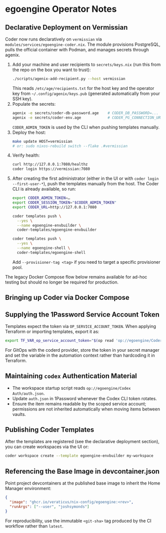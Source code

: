 # egoengine Operator Notes

## Declarative Deployment on Vermissian

Coder now runs declaratively on `vermissian` via `modules/services/egoengine-coder.nix`. The module provisions PostgreSQL, pulls the official container with Podman, and manages secrets through agenix.

1. Add your machine and user recipients to `secrets/keys.nix` (run this from the repo on the box you want to trust):
   ```sh
   ./scripts/agenix-add-recipient.py --host vermissian
   ```
   This reads `/etc/age/recipients.txt` for the host key and the operator key from `~/.config/agenix/keys.pub` (generated automatically from your SSH key).
2. Populate the secrets:
   ```sh
   agenix -e secrets/coder-db-password.age    # CODER_DB_PASSWORD=...
   agenix -e secrets/coder-env.age            # CODER_PG_CONNECTION_URL=..., CODER_PROVISIONER_PSK=..., CODER_ADMIN_TOKEN=...
   ```
   `CODER_ADMIN_TOKEN` is used by the CLI when pushing templates manually.
3. Deploy the host:
   ```sh
   make update HOST=vermissian
   # or: sudo nixos-rebuild switch --flake .#vermissian
   ```
4. Verify health:
   ```sh
   curl http://127.0.0.1:7080/healthz
   coder login https://vermissian:7080
   ```
5. After creating the first administrator (either in the UI or with `coder login --first-user-*`), push the templates manually from the host. The Coder CLI is already available, so run:
   ```sh
   export CODER_ADMIN_TOKEN=…
   export CODER_SESSION_TOKEN="$CODER_ADMIN_TOKEN"
   export CODER_URL=http://127.0.0.1:7080

   coder templates push \
     --yes \
     --name egoengine-envbuilder \
     coder-templates/egoengine-envbuilder

   coder templates push \
     --yes \
     --name egoengine-shell \
     coder-templates/egoengine-shell
   ```
   Add `--provisioner-tag <tag>` if you need to target a specific provisioner pool.

The legacy Docker Compose flow below remains available for ad-hoc testing but should no longer be required for production.

## Bringing up Coder via Docker Compose

## Supplying the 1Password Service Account Token

Templates expect the token via `OP_SERVICE_ACCOUNT_TOKEN`. When applying Terraform or importing templates, export it as:

```sh
export TF_VAR_op_service_account_token="$(op read 'op://egoengine/Coder Service Account/token')"
```

For GitOps with the coderd provider, store the token in your secret manager and set the variable in the automation context rather than hardcoding it in Terraform.

## Maintaining `codex` Authentication Material

- The workspace startup script reads `op://egoengine/Codex Auth/auth.json`.
- Update `auth.json` in 1Password whenever the Codex CLI token rotates.
- Ensure the item remains readable by the scoped service account; permissions are not inherited automatically when moving items between vaults.

## Publishing Coder Templates

After the templates are registered (see the declarative deployment section), you can create workspaces via the UI or:

```sh
coder workspace create --template egoengine-envbuilder my-workspace
```

## Referencing the Base Image in devcontainer.json

Point project devcontainers at the published base image to inherit the Home Manager environment:

```json
{
  "image": "ghcr.io/veraticus/nix-config/egoengine:<rev>",
  "runArgs": ["--user", "joshsymonds"]
}
```

For reproducibility, use the immutable `<git-sha>` tag produced by the CI workflow rather than `latest`.
